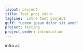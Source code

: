 ```yaml
---
layout: project
title: Test proj intro
tagline:  intro test project
guff: "Lorem ipsum dolor sit amet"
project: Testing
project_order: introduction
---
```



intro az